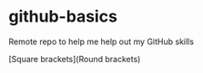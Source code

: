 # github-basics
Remote repo to help me help out my GitHub skills

[Square brackets](Round brackets)
